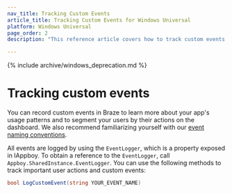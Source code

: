 ```yaml
---
nav_title: Tracking Custom Events
article_title: Tracking Custom Events for Windows Universal
platform: Windows Universal
page_order: 2
description: "This reference article covers how to track custom events on the Windows Universal platform."

---
```


{% include archive/windows_deprecation.md %}

# Tracking custom events

You can record custom events in Braze to learn more about your app's usage patterns and to segment your users by their actions on the dashboard. We also recommend familiarizing yourself with our [event naming conventions]({{site.baseurl}}/user_guide/data_and_analytics/custom_data/event_naming_conventions/).

All events are logged by using the `EventLogger`, which is a property exposed in IAppboy. To obtain a reference to the `EventLogger`, call `Appboy.SharedInstance.EventLogger`. You can use the following methods to track important user actions and custom events:

```csharp
bool LogCustomEvent(string YOUR_EVENT_NAME)
```

